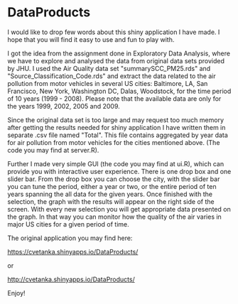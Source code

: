 # DataProducts

I would like to drop few words about this shiny application I have made. I hope that you will find it easy to use and fun to play with.

I got the idea from the assignment done in Exploratory Data Analysis, where we have to explore and analysed the data from
original data sets provided by JHU. I used the Air Quality data set "summarySCC_PM25.rds" and "Source_Classification_Code.rds" and extract the data related to the air pollution from motor vehicles in several US cities: Baltimore, LA, San Francisco, New York, Washington DC, Dalas, Woodstock, for the time period of 10 years (1999 - 2008). Please note that the available data are only for the years 1999, 2002, 2005 and 2009. 

Since the original data set is too large and may request too much memory after getting the results needed for shiny application I have written them in separate .csv file named "Total". This file contains aggregated by year data for air pollution from motor vehicles for the cities mentioned above. (The code you may find at server.R). 

Further I made very simple GUI (the code you may find at ui.R), which can provide you with interactive user experience. There is one drop box and one slider bar. From the drop box you can choose the city, with the slider bar you can tune the period, either a year or two, or the entire period of ten years spanning the all data for the given years. Once finished with the selection, the graph with the results will appear on the right side of the screen. With every new selection you will get appropriate data presented on the graph. In that way you can monitor how the quality of the air varies in major US cities for a given period of time. 

The original application you may find here:

https://cvetanka.shinyapps.io/DataProducts/

or 

http://cvetanka.shinyapps.io/DataProducts/

Enjoy!
